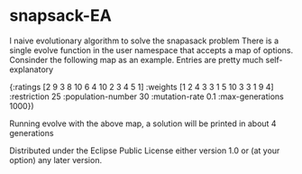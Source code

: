 # snapsack-EA
I naive evolutionary algorithm to solve the snapasack problem
There is a single evolve function in the user namespace that accepts a map of
options.
Consinder the following map as an example. Entries are pretty much self-explanatory

  {:ratings [2 9 3 8 10 6 4 10 2 3 4 5 1]
    :weights [1 2 4 3 3 1 5 10 3 3 1 9 4]
    :restriction 25
    :population-number 30
    :mutation-rate 0.1
    :max-generations 1000})

Running evolve with the above map, a solution will be printed in about
4 generations


Distributed under the Eclipse Public License either version 1.0 or (at
your option) any later version.
